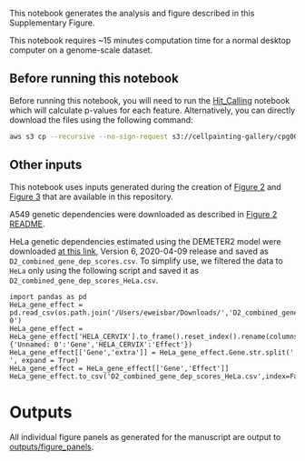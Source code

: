 This notebook generates the analysis and figure described in this Supplementary Figure.

This notebook requires ~15 minutes computation time for a normal desktop computer on a genome-scale dataset.

## Before running this notebook

Before running this notebook, you will need to run the [Hit_Calling](../Hit_Calling/per_feature_hit_calling.ipynb) notebook which will calculate p-values for each feature.
Alternatively, you can directly download the files using the following command:

```bash
aws s3 cp --recursive --no-sign-request s3://cellpainting-gallery/cpg0021-periscope/broad/workspace/publication_data/2022_PERISCOPE ../Hit_Calling/outputs/ --exclude "*" --include "*_mann_whitney_*"
```

## Other inputs

This notebook uses inputs generated during the creation of [Figure 2](../2_A549_WGS_Summary/Figure_2.ipynb) and [Figure 3](../3_HELA_WGS_Summary/Figure_3.ipynb) that are available in this repository.

A549 genetic dependencies were downloaded as described in [Figure 2 README](../2_A549_WGS_Summary/README.md).

HeLa genetic dependencies estimated using the DEMETER2 model were downloaded [at this link](https://figshare.com/ndownloader/files/13515395), Version 6, 2020-04-09 release and saved as `D2_combined_gene_dep_scores.csv`.
To simplify use, we filtered the data to `HeLa` only using the following script and saved it as `D2_combined_gene_dep_scores_HeLa.csv`.
```python3
import pandas as pd
HeLa_gene_effect = pd.read_csv(os.path.join('/Users/eweisbar/Downloads/','D2_combined_gene_dep_scores.csv')).set_index('Unnamed: 0')
HeLa_gene_effect = HeLa_gene_effect['HELA_CERVIX'].to_frame().reset_index().rename(columns={'Unnamed: 0':'Gene','HELA_CERVIX':'Effect'})
HeLa_gene_effect[['Gene','extra']] = HeLa_gene_effect.Gene.str.split(' ', expand = True)
HeLa_gene_effect = HeLa_gene_effect[['Gene','Effect']]
HeLa_gene_effect.to_csv('D2_combined_gene_dep_scores_HeLa.csv',index=False)
```

# Outputs

All individual figure panels as generated for the manuscript are output to [outputs/figure_panels](outputs/figure_panels/).
